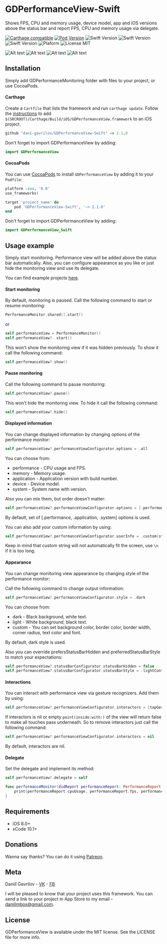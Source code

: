 # GDPerformanceView-Swift
Shows FPS, CPU and memory usage, device model, app and iOS versions above the status bar and report FPS, CPU and memory usage via delegate.

[![Carthage compatible](https://img.shields.io/badge/Carthage-compatible-brightgreen.svg)](https://github.com/Carthage/Carthage) 
[![Pod Version](https://img.shields.io/badge/Pod-2.1.0-6193DF.svg)](https://cocoapods.org/)
![Swift Version](https://img.shields.io/badge/xCode-12.0+-blue.svg)
![Swift Version](https://img.shields.io/badge/iOS-9.0+-blue.svg) 
![Swift Version](https://img.shields.io/badge/Swift-5.0+-orange.svg)
![Plaform](https://img.shields.io/badge/Platform-iOS-lightgrey.svg)
![License MIT](https://img.shields.io/badge/License-MIT-lightgrey.svg) 

![Alt text](https://github.com/dani-gavrilov/GDPerformanceView-Swift/blob/master/performance_view.PNG?raw=true "Example PNG")
![Alt text](https://github.com/dani-gavrilov/GDPerformanceView-Swift/blob/master/performance_view_2.PNG?raw=true "Example PNG")
![Alt text](https://github.com/dani-gavrilov/GDPerformanceView-Swift/blob/master/performance_view_3.PNG?raw=true "Example PNG")
![Alt text](https://github.com/dani-gavrilov/GDPerformanceView-Swift/blob/master/performance_view_4.PNG?raw=true "Example PNG")

## Installation
Simply add GDPerformanceMonitoring folder with files to your project, or use CocoaPods.

#### Carthage
Create a `Cartfile` that lists the framework and run `carthage update`. Follow the [instructions](https://github.com/Carthage/Carthage#if-youre-building-for-ios) to add `$(SRCROOT)/Carthage/Build/iOS/GDPerformanceView.framework` to an iOS project.

```ruby
github "dani-gavrilov/GDPerformanceView-Swift" ~> 2.1.0
```
Don't forget to import GDPerformanceView by adding: 

```swift
import GDPerformanceView
```

#### CocoaPods
You can use [CocoaPods](http://cocoapods.org/) to install `GDPerformanceView` by adding it to your `Podfile`:

```ruby
platform :ios, '8.0'
use_frameworks!

target 'project_name' do
	pod 'GDPerformanceView-Swift', '~> 2.1.0'
end
```
Don't forget to import GDPerformanceView by adding: 

```swift
import GDPerformanceView_Swift
```

## Usage example

Simply start monitoring. Performance view will be added above the status bar automatically.
Also, you can configure appearance as you like or just hide the monitoring view and use its delegate.

You can find example projects [here](https://github.com/dani-gavrilov/GDPerformanceViewExamples).

#### Start monitoring

By default, monitoring is paused. Call the following command to start or resume monitoring:

```swift
PerformanceMonitor.shared().start()
```
or

```swift
self.performanceView = PerformanceMonitor()
self.performanceView?. start()
```
This won't show the monitoring view if it was hidden previously. To show it call the following command:

```swift
self.performanceView?.show()
```

#### Pause monitoring

Call the following command to pause monitoring:

```swift
self.performanceView?.pause()
```

This won't hide the monitoring view. To hide it call the following command:

```swift
self.performanceView?.hide()
```

#### Displayed information

You can change displayed information by changing options of the performance monitor:

```swift
self.performanceView?.performanceViewConfigurator.options = .all
```
You can choose from:

* performance - CPU usage and FPS.
* memory - Memory usage.
* application - Application version with build number.
* device - Device model.
* system - System name with version.

Also you can mix them, but order doesn't matter:

```swift
self.performanceView?.performanceViewConfigurator.options = [.performance, .application, .system]
```
By default, set of [.performance, .application, .system] options is used.

You can also add your custom information by using:

```swift
self.performanceView?.performanceViewConfigurator.userInfo = .custom(string: "Launch date \(Date())")
```
Keep in mind that custom string will not automatically fit the screen, use `\n` if it is too long.

#### Appearance

You can change monitoring view appearance by changing style of the performance monitor:

Call the following command to change output information:

```swift
self.performanceView?.performanceViewConfigurator.style = .dark
```

You can choose from:

* dark - Black background, white text.
* light - White background, black text.
* custom - You can set background color, border color, border width, corner radius, text color and font.

By default, dark style is used.

Also you can override prefersStatusBarHidden and preferredStatusBarStyle to match your expectations:

```swift
self.performanceView?.statusBarConfigurator.statusBarHidden = false
self.performanceView?.statusBarConfigurator.statusBarStyle = .lightContent
```

#### Interactions

You can interact with performance view via gesture recognizers. Add them by using:

```swift
self.performanceView?.performanceViewConfigurator.interactors = [tapGesture, swipeGesture]
```
If interactors is nil or empty `point(inside:with:)` of the view will return false to make all touches pass underneath. So to remove interactors just call the following command:

```swift
self.performanceView?.performanceViewConfigurator.interactors = nil
```
By default, interactors are nil.

#### Delegate

Set the delegate and implement its method:

```swift
self.performanceView?.delegate = self
```

```swift
func performanceMonitor(didReport performanceReport: PerformanceReport) {
	print(performanceReport.cpuUsage, performanceReport.fps, performanceReport.memoryUsage.used, performanceReport.memoryUsage.total)
}
```

## Requirements
- iOS 8.0+
- xCode 10.1+

## Donations

Wanna say thanks? You can do it using [Patreon](https://www.patreon.com/dani_gavrilov).

## Meta

Daniil Gavrilov - [VK](https://vk.com/dani_gavrilov) - [FB](https://facebook.com/danigavrilov)

I will be pleased to know that your project uses this framework. You can send a link to your project in App Store to my email - [daniilmbox@gmail.com](mailto:daniilmbox@gmail.com).

## License

GDPerformanceView is available under the MIT license. See the LICENSE file for more info.

